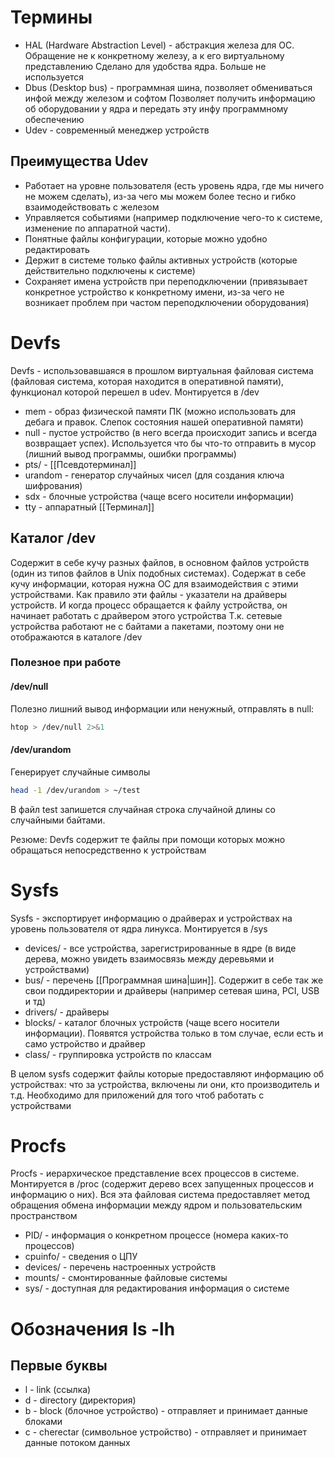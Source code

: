 # Термины
- HAL (Hardware Abstraction Level) - абстракция железа для ОС. Обращение не к конкретному железу, а к его виртуальному представлению
Сделано для удобства ядра. Больше не используется
- Dbus (Desktop bus) - программная шина, позволяет обмениваться инфой между железом и софтом
Позволяет получить информацию об оборудовании у ядра и передать эту инфу программному обеспечению
- Udev - современный менеджер устройств
## Преимущества Udev
- Работает на уровне пользователя (есть уровень ядра, где мы ничего не можем сделать), из-за чего мы можем более тесно и гибко взаимодействовать с железом
- Управляется событиями (например подключение чего-то к системе, изменение по аппаратной части). 
- Понятные файлы конфигурации, которые можно удобно редактировать
- Держит в системе только файлы активных устройств (которые действительно подключены к системе)
- Сохраняет имена устройств при переподключении (привязывает конкретное устройство к конкретному имени, из-за чего не возникает проблем при частом переподключении оборудования)
# Devfs
Devfs - использовавшаяся в прошлом виртуальная файловая система (файловая система, которая находится в оперативной памяти), функционал которой перешел в udev. Монтируется в /dev
- mem - образ физической памяти ПК (можно использовать для дебага и правок. Слепок состояния нашей оперативной памяти)
- null - пустое устройство (в него всегда происходит запись и всегда возвращает успех). Используется что бы что-то отправить в мусор (лишний вывод программы, ошибки программы)
- pts/ - [[Псевдотерминал]]
- urandom - генератор случайных чисел (для создания ключа шифрования)
- sdx - блочные устройства (чаще всего носители информации)
- tty - аппаратный [[Терминал]]
## Каталог /dev
Содержит в себе кучу разных файлов, в основном файлов устройств (один из типов файлов в Unix подобных системах). Содержат в себе кучу информации, которая нужна ОС для взаимодействия с этими устройствами.
Как правило эти файлы  - указатели на драйверы устройств. И когда процесс обращается к файлу устройства, он начинает работать с драйвером этого устройства
Т.к. сетевые устройства работают не с байтами а пакетами, поэтому они не отображаются в каталоге /dev
### Полезное при работе
#### /dev/null
Полезно лишний вывод информации или ненужный, отправлять в null:
```bash
htop > /dev/null 2>&1
```
#### /dev/urandom
Генерирует случайные символы
```bash
head -1 /dev/urandom > ~/test
```
В файл test запишется случайная строка случайной длины со случайными байтами.

Резюме: 
Devfs содержит те файлы при помощи которых можно обращаться непосредственно к устройствам
# Sysfs
Sysfs - экспортирует информацию о драйверах и устройствах на уровень пользователя от ядра линукса. Монтируется в /sys
- devices/ - все устройства, зарегистрированные в ядре (в виде дерева, можно увидеть взаимосвязь между деревьями и устройствами)
- bus/ - перечень [[Программная шина|шин]]. Содержит в себе так же свои поддиректории и драйверы (например сетевая шина, PCI, USB и тд)
- drivers/ - драйверы
- blocks/ - каталог блочных устройств (чаще всего носители информации). Появятся устройства только в том случае, если есть и само устройство и драйвер
- class/ - группировка устройств по классам

В целом sysfs содержит файлы которые предоставляют информацию об устройствах: что за устройства, включены ли они, кто производитель и т.д.
Необходимо для приложений для того чтоб работать с устройствами
# Procfs
Procfs - иерархическое представление всех процессов в системе. Монтируется в /proc (содержит дерево всех запущенных процессов и информацию о них).
Вся эта файловая система предоставляет метод обращения обмена информации между ядром и пользовательским пространством
- PID/ - информация о конкретном процессе (номера каких-то процессов)
- cpuinfo/ - сведения о ЦПУ
- devices/ - перечень настроенных устройств
- mounts/ - смонтированные файловые системы
- sys/ - доступная для редактирования информация о системе
# Обозначения ls -lh
## Первые буквы
- l - link (ссылка)
- d - directory (директория)
- b - block (блочное устройство) - отправляет и принимает данные блоками
- c - cherectar (символьное устройство) - отправляет и принимает данные потоком данных